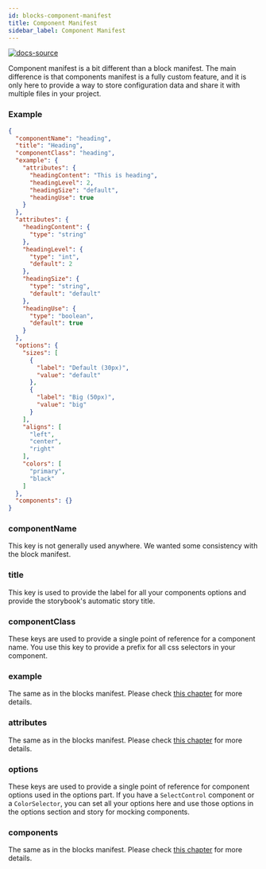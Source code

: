 ```yaml
---
id: blocks-component-manifest
title: Component Manifest
sidebar_label: Component Manifest
---
```


[![docs-source](https://img.shields.io/badge/source-eigthshift--frontend--libs-yellow?style=for-the-badge&logo=javascript&labelColor=2a2a2a)](https://github.com/infinum/eightshift-frontend-libs/tree/develop/blocks/init/src/blocks/)

Component manifest is a bit different than a block manifest. The main difference is that components manifest is a fully custom feature, and it is only here to provide a way to store configuration data and share it with multiple files in your project.

### Example

```json
{
  "componentName": "heading",
  "title": "Heading",
  "componentClass": "heading",
  "example": {
    "attributes": {
      "headingContent": "This is heading",
      "headingLevel": 2,
      "headingSize": "default",
      "headingUse": true
    }
  },
  "attributes": {
    "headingContent": {
      "type": "string"
    },
    "headingLevel": {
      "type": "int",
      "default": 2
    },
    "headingSize": {
      "type": "string",
      "default": "default"
    },
    "headingUse": {
      "type": "boolean",
      "default": true
    }
  },
  "options": {
    "sizes": [
      {
        "label": "Default (30px)",
        "value": "default"
      },
      {
        "label": "Big (50px)",
        "value": "big"
      }
    ],
    "aligns": [
      "left",
      "center",
      "right"
    ],
    "colors": [
      "primary",
      "black"
    ]
  },
  "components": {}
}
```

### componentName

This key is not generally used anywhere. We wanted some consistency with the block manifest.

### title

This key is used to provide the label for all your components options and provide the storybook's automatic story title.

### componentClass

These keys are used to provide a single point of reference for a component name. You use this key to provide a prefix for all css selectors in your component.

### example

The same as in the blocks manifest. Please check [this chapter](block-manifest) for more details.

### attributes

The same as in the blocks manifest. Please check [this chapter](block-manifest) for more details.

### options

These keys are used to provide a single point of reference for component options used in the options part. If you have a `SelectControl` component or a `ColorSelector`, you can set all your options here and use those options in the options section and story for mocking components.

### components

The same as in the blocks manifest. Please check [this chapter](block-manifest) for more details.
